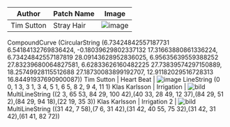 Author | Patch Name | Image
-------|------------|---------
Tim Sutton | Stray Hair | ![image](https://user-images.githubusercontent.com/178003/80546285-2a490f00-89ad-11ea-972b-2913723bc9ff.png)
CompoundCurve (CircularString (6.73424842557187731 6.54184132769836424, -0.18039629802337132 17.31663880861336224, 6.73424842557187819 28.09143628952836025, 6.95635639559388252 27.83239680064827581, 6.62833626160482225 27.73839574297150889, 18.25749928115512688 27.18730083899192707, 12.91182029516728313 16.84491937690900087))
Tim Sutton | Heart Beat | ![image](https://user-images.githubusercontent.com/178003/80595951-759b0600-8a1d-11ea-9d74-0c611d8d954a.png)
LineString (0 0, 1 3, 3 1, 3 4, 5 1, 6 5, 8 2, 9 4, 11 1)
Klas Karlsson | Irrigation | ![bild](https://user-images.githubusercontent.com/6375959/80620112-dc341a00-8a45-11ea-8dae-eaa15fa4bb03.png)
MultiLineString ((2 3, 65 53, 84 29, 100 42),(40 33, 28 49, 12 37),(84 29, 51 2),(84 29, 94 18),(22 19, 35 3))
Klas Karlsson | Irrigation 2 | ![bild](https://user-images.githubusercontent.com/6375959/80620563-73996d00-8a46-11ea-917e-2a19ed9c2bad.png)
MultiLineString ((31 42, 7 58),(7 6, 31 42),(31 42, 40 55, 75 32),(31 42, 31 42),(61 41, 82 72))
